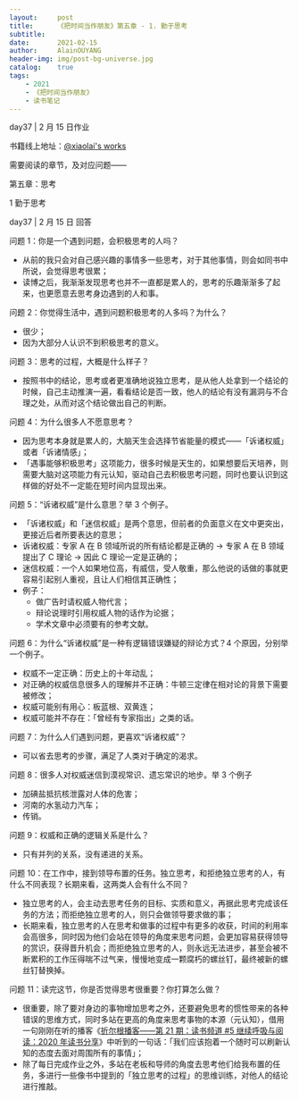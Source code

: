 ```yaml
---
layout:     post
title:      《把时间当作朋友》第五章 - 1. 勤于思考
subtitle:   
date:       2021-02-15
author:     AlainOUYANG
header-img: img/post-bg-universe.jpg
catalog:    true
tags:
    - 2021
    - 《把时间当作朋友》
    - 读书笔记
---
```


<!-- # 《把时间当作朋友》第五章 - 1. 勤于思考 -->

day37 \| 2 月 15 日作业

书籍线上地址：[@xiaolai's works](http://lixiaolai.com/#/befriending-time/)

需要阅读的章节，及对应问题——

第五章：思考

1 勤于思考

day37 \| 2 月 15 日 回答

问题 1：你是一个遇到问题，会积极思考的人吗？

- 从前的我只会对自己感兴趣的事情多一些思考，对于其他事情，则会如同书中所说，会觉得思考很累；
- 读博之后，我渐渐发现思考也并不一直都是累人的，思考的乐趣渐渐多了起来，也更愿意去思考身边遇到的人和事。

问题 2：你觉得生活中，遇到问题积极思考的人多吗？为什么？

- 很少；
- 因为大部分人认识不到积极思考的意义。

问题 3：思考的过程，大概是什么样子？

- 按照书中的结论，思考或者更准确地说独立思考，是从他人处拿到一个结论的时候，自己主动推演一遍，看看结论是否一致，他人的结论有没有漏洞与不合理之处，从而对这个结论做出自己的判断。

问题 4：为什么很多人不愿意思考？

- 因为思考本身就是累人的，大脑天生会选择节省能量的模式——「诉诸权威」或者「诉诸情感」；
- 「遇事能够积极思考」这项能力，很多时候是天生的，如果想要后天培养，则需要大脑对这项能力有元认知，驱动自己去积极思考问题，同时也要认识到这样做的好处不一定能在短时间内显现出来。

问题 5：“诉诸权威”是什么意思？举 3 个例子。

- 「诉诸权威」和「迷信权威」是两个意思，但前者的负面意义在文中更突出，更接近后者所要表达的意思；
- 诉诸权威：专家 A 在 B 领域所说的所有结论都是正确的 → 专家 A 在 B 领域提出了 C 理论 → 因此 C 理论一定是正确的；
- 迷信权威：一个人如果地位高，有威信，受人敬重，那么他说的话做的事就更容易引起别人重视，且让人们相信其正确性；
- 例子：
  - 做广告时请权威人物代言；
  - 辩论说理时引用权威人物的话作为论据；
  - 学术文章中必须要有的参考文献。

问题 6：为什么“诉诸权威”是一种有逻辑错误嫌疑的辩论方式？4 个原因，分别举一个例子。

- 权威不一定正确：历史上的十年动乱；
- 对正确的权威信息很多人的理解并不正确：牛顿三定律在相对论的背景下需要被修改；
- 权威可能别有用心：板蓝根、双黄连；
- 权威可能并不存在：「曾经有专家指出」之类的话。

问题 7：为什么人们遇到问题，更喜欢“诉诸权威”？

- 可以省去思考的步骤，满足了人类对于确定的渴求。

问题 8：很多人对权威迷信到漠视常识、遗忘常识的地步。举 3 个例子

- 加碘盐抵抗核泄露对人体的危害；
- 河南的水氢动力汽车；
- 传销。

问题 9：权威和正确的逻辑关系是什么？

- 只有并列的关系，没有递进的关系。

问题 10：在工作中，接到领导布置的任务。独立思考，和拒绝独立思考的人，有什么不同表现？长期来看，这两类人会有什么不同？

- 独立思考的人，会主动去思考任务的目标、实质和意义，再据此思考完成该任务的方法；而拒绝独立思考的人，则只会做领导要求做的事；
- 长期来看，独立思考的人在思考和做事的过程中有更多的收获，时间的利用率会高很多，同时因为他们会站在领导的角度来思考问题，会更加容易获得领导的赏识，获得晋升机会；而拒绝独立思考的人，则永远无法进步，甚至会被不断累积的工作压得喘不过气来，慢慢地变成一颗腐朽的螺丝钉，最终被新的螺丝钉替换掉。

问题 11：读完这节，你是否觉得思考很重要？你打算怎么做？

- 很重要，除了要对身边的事物增加思考之外，还要避免思考的惯性带来的各种错误的思维方式，同时多站在更高的角度来思考事物的本源（元认知），借用一句刚刚在听的播客《[折尔根播客——第 21 期：读书频道 #5 继续呼吸与阅读：2020 年读书分享](https://pca.st/2htkpj7r)》中听到的一句话：「我们应该抱着一个随时可以刷新认知的态度去面对周围所有的事情」；
- 除了每日完成作业之外，多站在老板和导师的角度去思考他们给我布置的任务，多进行一些像书中提到的「独立思考的过程」的思维训练，对他人的结论进行推敲。
